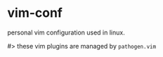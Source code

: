 # vim-conf
personal vim configuration used in linux.

#> these vim plugins are managed by `pathogen.vim`
